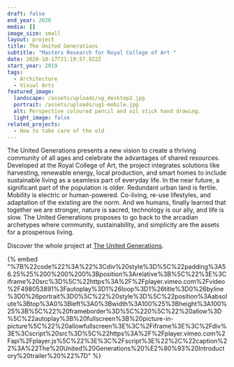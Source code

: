 ```yaml
---
draft: false
end_year: 2020
media: []
image_size: small
layout: project
title: The United Generations
subtitle: "Masters Research for Royal College of Art "
date: 2020-10-17T21:19:57.922Z
start_year: 2019
tags:
  - Architecture
  - Visual Arts
featured_image:
  landscape: /assets/uploads/ug_desktop2.jpg
  portrait: /assets/uploads/ug1-mobile.jpg
  alt: Perspective coloured pencil and oil stick hand drawing.
  light_image: false
related_projects:
  - How to take care of the old
---
```

The United Generations presents a new vision to create a thriving community of all ages and celebrate the advantages of shared resources. Developed at the Royal College of Art, the project integrates solutions like harvesting, renewable energy, local production, and smart homes to include sustainable living as a seamless part of everyday life. In the near future, a significant part of the population is older. Redundant urban land is fertile. Mobility is electric or human-powered. Co-living, re-use lifestyles, and adaptation of the existing are the norm. And we humans, finally learned that together we are stronger, nature is sacred, technology is our ally, and life is slow. The United Generations proposes to go back to the arcadian archetypes where community, sustainability, and simplicity are the assets for a prosperous living. 

Discover the whole project at [The United Generations](https://www.theunitedgenerations.com/research).

{% embed "%7B%22code%22%3A%22%3Cdiv%20style%3D%5C%22padding%3A56.25%25%200%200%200%3Bposition%3Arelative%3B%5C%22%3E%3Ciframe%20src%3D%5C%22https%3A%2F%2Fplayer.vimeo.com%2Fvideo%2F498053891%3Fautoplay%3D1%26loop%3D1%26title%3D0%26byline%3D0%26portrait%3D0%5C%22%20style%3D%5C%22position%3Aabsolute%3Btop%3A0%3Bleft%3A0%3Bwidth%3A100%25%3Bheight%3A100%25%3B%5C%22%20frameborder%3D%5C%220%5C%22%20allow%3D%5C%22autoplay%3B%20fullscreen%3B%20picture-in-picture%5C%22%20allowfullscreen%3E%3C%2Fiframe%3E%3C%2Fdiv%3E%3Cscript%20src%3D%5C%22https%3A%2F%2Fplayer.vimeo.com%2Fapi%2Fplayer.js%5C%22%3E%3C%2Fscript%3E%22%2C%22caption%22%3A%22The%20United%20Generations%20%E2%80%93%20Introductory%20trailer%20%22%7D" %}